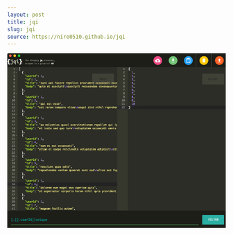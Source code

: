 ```yaml
---
layout: post
title: jqi
slug: jqi
source: https://nire0510.github.io/jqi
---
```


<img src="/screenshots/jqi.png" alt="jqi">
